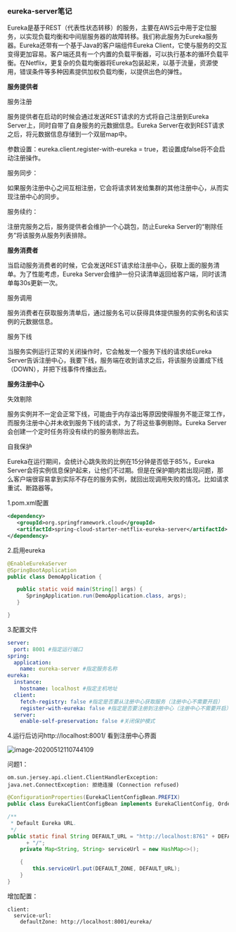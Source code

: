 ### eureka-server笔记

Eureka是基于REST（代表性状态转移）的服务，主要在AWS云中用于定位服务，以实现负载均衡和中间层服务器的故障转移。我们称此服务为Eureka服务器。Eureka还带有一个基于Java的客户端组件Eureka Client，它使与服务的交互变得更加容易。客户端还具有一个内置的负载平衡器，可以执行基本的循环负载平衡。在Netflix，更复杂的负载均衡器将Eureka包装起来，以基于流量，资源使用，错误条件等多种因素提供加权负载均衡，以提供出色的弹性。

**服务提供者**

服务注册

服务提供者在启动的时候会通过发送REST请求的方式将自己注册到Eureka Server上，同时自带了自身服务的元数据信息。Eureka Server在收到REST请求之后，将元数据信息存储到一个双层map中。

参数设置：eureka.client.register-with-eureka = true，若设置成false将不会启动注册操作。

服务同步：

如果服务注册中心之间互相注册，它会将请求转发给集群的其他注册中心，从而实现注册中心的同步。

服务续约：

注册完服务之后，服务提供者会维护一个心跳包，防止Eureka Server的“剔除任务”将该服务从服务列表排除。

**服务消费者**

当启动服务消费者的时候，它会发送REST请求给注册中心，获取上面的服务清单。为了性能考虑，Eureka Server会维护一份只读清单返回给客户端，同时该清单每30s更新一次。

服务调用

服务消费者在获取服务清单后，通过服务名可以获得具体提供服务的实例名和该实例的元数据信息。

服务下线

当服务实例运行正常的关闭操作时，它会触发一个服务下线的请求给Eureka Server告诉注册中心，我要下线，服务端在收到请求之后，将该服务设置成下线（DOWN），并把下线事件传播出去。

**服务注册中心**

失效剔除

服务实例并不一定会正常下线，可能由于内存溢出等原因使得服务不能正常工作，而服务注册中心并未收到服务下线的请求，为了将这些事例剔除。Eureka Server会创建一个定时任务将没有续约的服务剔除出去。

自我保护

Eureka在运行期间，会统计心跳失败的比例在15分钟是否低于85%，Eureka Server会将实例信息保护起来，让他们不过期。但是在保护期内若出现问题，那么客户端很容易拿到实际不存在的服务实例，就回出现调用失败的情况。比如请求重试、断路器等。

1.pom.xml配置

```xml
<dependency>
   <groupId>org.springframework.cloud</groupId>
   <artifactId>spring-cloud-starter-netflix-eureka-server</artifactId>
</dependency>
```

2.启用eureka

```java
@EnableEurekaServer
@SpringBootApplication
public class DemoApplication {

   public static void main(String[] args) {
      SpringApplication.run(DemoApplication.class, args);
   }

}
```

3.配置文件

```yaml
server:
  port: 8001 #指定运行端口
spring:
  application:
    name: eureka-server #指定服务名称
eureka:
  instance:
    hostname: localhost #指定主机地址
  client:
    fetch-registry: false #指定是否要从注册中心获取服务（注册中心不需要开启）
    register-with-eureka: false #指定是否要注册到注册中心（注册中心不需要开启）
  server:
    enable-self-preservation: false #关闭保护模式
```

4.运行后访问http://localhost:8001/ 看到注册中心界面

![image-20200512110744109](C:\Users\19349\AppData\Roaming\Typora\typora-user-images\image-20200512110744109.png)





问题1：

```
om.sun.jersey.api.client.ClientHandlerException: java.net.ConnectException: 拒绝连接 (Connection refused)
```



```java
@ConfigurationProperties(EurekaClientConfigBean.PREFIX)
public class EurekaClientConfigBean implements EurekaClientConfig, Ordered {

/**
 * Default Eureka URL.
 */
public static final String DEFAULT_URL = "http://localhost:8761" + DEFAULT_PREFIX
      + "/";
    private Map<String, String> serviceUrl = new HashMap<>();

    {
        this.serviceUrl.put(DEFAULT_ZONE, DEFAULT_URL);
    }
}
```

增加配置：

```
client:
  service-url:
    defaultZone: http://localhost:8001/eureka/
```

